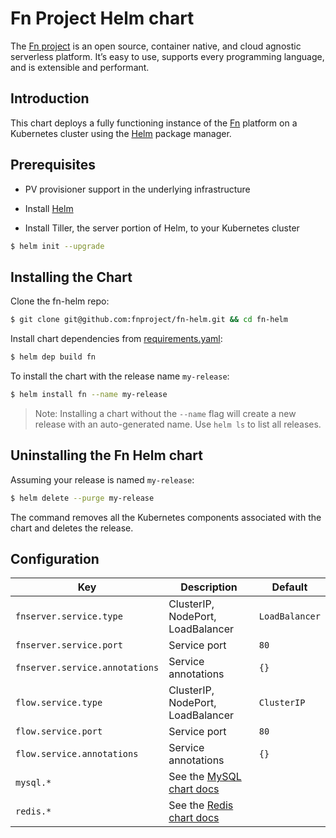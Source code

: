 # Fn Project Helm chart

The [Fn project](http://fnproject.io) is an open source, container native, and cloud agnostic serverless platform. It’s easy to use, supports every programming language, and is extensible and performant.

## Introduction

This chart deploys a fully functioning instance of the [Fn](https://github.com/fnproject/fn) platform on a Kubernetes cluster using the [Helm](https://helm.sh/) package manager.

## Prerequisites

- PV provisioner support in the underlying infrastructure

- Install [Helm](https://github.com/kubernetes/helm#install)

- Install Tiller, the server portion of Helm, to your Kubernetes cluster

```bash
$ helm init --upgrade
```

## Installing the Chart

Clone the fn-helm repo:

```bash
$ git clone git@github.com:fnproject/fn-helm.git && cd fn-helm
```

Install chart dependencies from [requirements.yaml](./fn/requirements.yaml):

```bash
$ helm dep build fn
```

To install the chart with the release name `my-release`:

```bash
$ helm install fn --name my-release
```

> Note: Installing a chart without the `--name` flag will create a new release with an auto-generated name.
Use `helm ls` to list all releases.


## Uninstalling the Fn Helm chart

Assuming your release is named `my-release`:

```bash
$ helm delete --purge my-release
```

The command removes all the Kubernetes components associated with the chart and deletes the release.

## Configuration 

|  Key                           |  Description                      |  Default              |
| -------------------------------|-----------------------------------|-----------------------|
| `fnserver.service.type`        | ClusterIP, NodePort, LoadBalancer | `LoadBalancer`        |
| `fnserver.service.port`        | Service port                      | `80`                  |
| `fnserver.service.annotations` | Service annotations               | `{}`                  |
| `flow.service.type`            | ClusterIP, NodePort, LoadBalancer | `ClusterIP`           |
| `flow.service.port`            | Service port                      | `80`                  |
| `flow.service.annotations`     | Service annotations               | `{}`                  |
| `mysql.*`                      | See the [MySQL chart docs](https://github.com/kubernetes/charts/tree/master/stable/mysql) | |
| `redis.*`                      | See the [Redis chart docs](https://github.com/kubernetes/charts/tree/master/stable/redis) | |
 